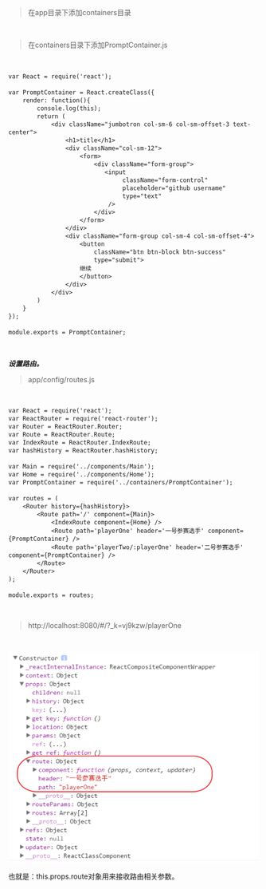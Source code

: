 > 在app目录下添加containers目录

<br>

> 在containers目录下添加PromptContainer.js

<br>

	var React = require('react');
	
	var PromptContainer = React.createClass({
	    render: function(){
	        console.log(this);
	        return (
	            <div className="jumbotron col-sm-6 col-sm-offset-3 text-center">
	                <h1>title</h1>
	                <div className="col-sm-12">
	                    <form>
	                        <div className="form-group">
	                           <input 
	                                className="form-control"
	                                placeholder="github username"
	                                type="text"
	                            />
	                        </div>
	                    </form>
	                </div>
	                <div className="form-group col-sm-4 col-sm-offset-4">
	                    <button
	                        className="btn btn-block btn-success"
	                        type="submit">
	                    继续
	                    </button>
	                </div>
	            </div>
	        )
	    }
	});
	
	module.exports = PromptContainer;

<br>

***设置路由。***

> app/config/routes.js

<br>
	
	var React = require('react');
	var ReactRouter = require('react-router');
	var Router = ReactRouter.Router;
	var Route = ReactRouter.Route;
	var IndexRoute = ReactRouter.IndexRoute;
	var hashHistory = ReactRouter.hashHistory;
	
	var Main = require('../components/Main');
	var Home = require('../components/Home');
	var PromptContainer = require('../containers/PromptContainer');
	
	var routes = (
	    <Router history={hashHistory}>
	        <Route path='/' component={Main}>
	            <IndexRoute component={Home} />
	            <Route path='playerOne' header='一号参赛选手' component={PromptContainer} />
	            <Route path='playerTwo/:playerOne' header='二号参赛选手' component={PromptContainer} />
	        </Route>
	    </Router>
	);
	
	module.exports = routes;

<br>

> http://localhost:8080/#/?_k=vj9kzw/playerOne

<br>

![](./imgs/7.png)

也就是：this.props.route对象用来接收路由相关参数。


